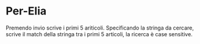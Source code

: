 # Per-Elia

Premendo invio scrive i primi 5 ariticoli. Specificando la stringa da cercare, scrive il match della stringa tra i primi 5 articoli, la ricerca è case sensitive.
